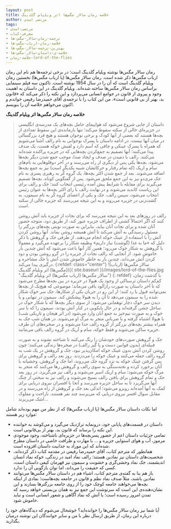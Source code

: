 ```yaml
---
layout: post
title: خلاصه رمان سالار مگس‌ها اثر ویلیام گلدینگ
author: مرتضی اسدی
tags:
- مرتضی-اسدی
- معرفی-کتاب
- ترجمه-رمان-سالار-مگس-ها
- خلاصه-رمان-ارباب-مگس-ها
- بهترین-ترجمه-سالار-مگس-ها
- خلاصه-ی-داستان-سالار-مگس-ها
- خلاصه-رمان-lord-of-the-flies
---
```


رمان سالار مگس‌ها نوشته ویلیام گلدینگ است؛ در برخی ترجمه‌ها هم نام این رمان ارباب مگس‌ها ذکر شده است. رمان سالار مگس‌ها (یا ارباب مگس‌ها) نخستین رمان ویلیام گلدینگ است که آن را در سال 1954 نوشته است. تاکنون سه فیلم سینمایی براساس رمان سالار مگس‌ها ساخته شده‌اند. ویلیام گلدینگ در این داستان به اهمیت وجود و پیروی از قانون در جوامع انسانی می‌پردازد و این نکته را ذکر می‌کند که «قانون بد، بهتر از بی قانونی است». من این کتاب را با ترجمه‌ی آقای حمیدرضا رفیعی خواندم و اکنون می‌خواهم خلاصه آن را بنویسم.


**خلاصه رمان سالار مگس‌ها اثر ویلیام گلدینگ**
> داستان از جایی شروع می‌شود که هواپیمای حامل بچه‌های یک مدرسه‌ی انگلیسی در جزیره‌ای خالی از سکنه سقوط می‌کند؛ تنها بازمانده‌ی این سقوط تعدادی از بچه‌ها هستند که بعضی از آنها کودک و برخی نوجوان هستند و هیچ فرد بزرگسالی در میان آنها نیست. در ادامه داستان با پسرک نوجوانی به نام رالف آشنا می‌شویم که همراه با پسرک عینکی و چاقی  که آسم دارد و لقبش خوکه هست، یک صدف پیدا می‌کنند؛ آنها تصمیم به جمع‌کردن بچه‌هایی که در جزیره پراکنده شده‌اند می‌کنند. رالف با دمیدن در صدف و ایجاد صدا، موجب جمع شدن دیگر بچه‌ها می‌شود، بچه‌ها یکی پس از دیگری از راه می‌رسند و در آخر دوقلوهایی به نام‌های سام و اریک (که تمام رفتار و حرکاتشان شبیه یکدیگر است) نیز به جمع بچه‌ها اضافه می‌شوند. بعد از جمع شدن اکثر بچه‌ها، یک گروه کُر به رهبری پسری به نام جک مری‌دو نیز به این جمع ملحق می‌شود. پس از گفتگویی کوتاه، بچه‌ها تصمیم می‌گیرند برای مقابله با شرایط پیش آمده رئیسی انتخاب کنند؛ جک و رالف برای این ریاست کاندید می‌شوند و در نهایت رالف با رای اکثر بچه‌ها به عنوان رئیس انتخاب می‌شود، سپس رالف، جک و یکی از اعضای گروه کُر به نام سیمون، به گشت‌زنی در جزیره می‌روند و به این نتیجه می‌رسند که جزیره خالی از سکنه است. 
>
> رالف در روزهای بعد به این نتیجه می‌رسد که برای نجات از جزیره باید آتش روشن کنند که اگر احتمالاً کشتی از اطراف جزیره عبور کند، از طریق دود، متوجه حضور آنان شده و برای نجات آنان بیاید، بنابراین به صورت نوبتی بچه‌های بزرگتر را مسئول رسیدگی به آتش می‌کند تا آتش همیشه روشن بماند. آنها روشن کردن آتش را با استفاده از عینک خوکه انجام می‌دهند. از طرفی جک و گروهش با ذکر دلیل که «ما به غذا (گوشت) نیاز داریم» وظیفه شکار را برعهده می‌گیرد و معمولاً با گروهش به شکار خوک می‌رود؛ همین کار آنها باعث می‌شود که آتش چندین بار خاموش شود. از آنجایی که رالف نجات از جزیره را در گرو روشن بودن و دود کردن آتش می‌داند، چندین بار به خاطر خاموش شدن آتش با جک مشاجره و درگیری پیدا می‌کند.
>{:refdef: class="center"}
>![سالار مگس‌ها (ارباب مگس‌ها) اثر ویلیام گلدینگ]({{ site.baseurl }}/images/lord-of-the-flies.jpg "سالار مگس‌ها (ارباب مگس‌ها) اثر ویلیام گلدینگ")
>{: refdef}
> با گذشت زمان، کم‌کم داستان ترسناکی از وجود یک هیولا در جزیره  در بین بچه‌ها مطرح می‌شود که تا آخر داستان به صورت رازآلود باقی می‌ماند؛ موضوعی که هیچ‌یک از بچه‌ها نمی‌توانند قبول یا رد کنند؛ از این رو در جریان یکی از شکارها، جک سر خوک شکار شده را به سیمون می‌دهد تا آن را به هیولا پیشکش کند. سیمون در تنهایی و با دیدن سر خوک دچار توهماتی می‌شود؛ از سوی دیگر بچه‌ها که با شکار خوک در ساحل جشن گرفته‌اند و در حال پایکوبی در کنار آتش بودند، سیمون را که با سر خوک و به صورت نیم‌خیز به جمع آنان وارد می‌شود (در اثر هیجان و تاریکی شب) با هیولا اشتباه گرفته و با ضرباتی منجر به مرگ او می‌شوند. در همان شب جک به همراه بیشتر بچه‌های بزرگتر از گروه رالف جدا می‌شوند و در صخره‌های آن طرف جزیره ساکن می‌شوند و فقط خوکه، سام و آریک در گروه رالف باقی می‌مانند.
>
> جک و گروهش صورت‌های خودشان را رنگ می‌کنند تا شناخته نشوند و به صورت قبیله‌ای (بدون قوانین دست و پا گیر رالف) در صخره‌ها زندگی می‌کنند؛ چون روشن کردن آتش بدون عینک خوکه امکان‌پذیر نبود، جک و گروهش در یک شب به گروه رالف حمله می‌کنند و عینک خوکه را می‌دزدند. روز بعد رالف و گروهش برای پس گرفتن عینک خوکه به نزد گروه جک می‌روند، اما جک و گروهش، وحشیانه با آنان برخورد کرده و تخته‌سنگی به سوی رالف و گروهش رها می‌کنند که منجر به مرگ خوکه می‌شود؛ سام و اریک اسیر می‌شوند و رالف نیز می‌گریزد. در روز بعد جک و تمام گروهش برای یافتن رالف بسیج می‌شوند و رالف نیز به سختی از چنگ آنها می‌گریزد تا به ساحل جزیره می‌رسد و آنجا با افسران نیروی دریایی برای کمک به آنها آمده‌اند روبرو می‌شود؛ اندکی بعد جک و گروهش از راه می‌رسند و در مقابل سوال افسر نیروی دریایی که می‌پرسد چند نفر هستند، ناراحت و مفلوک اشک می‌ریزند…

اما نکات داستان سالار مگس‌ها (یا ارباب مگس‌ها) که از نظر من مهم بوده‌اند شامل موارد زیر هستند:

* داستان در قسمت‌های پایانی خود، درونمایه تراژدیک می‌گیرد و می‌کوشد به خواننده این نکته را برساند که قانون بد، بهتر از بی‌قانونی است.
* تمامی جزئیات داستان اعم از حضور پسربچه‌ها در جزیره‌ای ناشناخته، وجود موجودی مرموز، آب و هوای استوایی جزیره و … با مهارت و ظرافت خاصی در داستان مطرح شده‌اند که این موراد به جذابیت داستان افزوده است.
* همانطور که مترجم کتاب، آقای حمیدرضا رفیعی در مقدمه کتاب ذکر کرده‌اند، شخصیت‌های داستان نیز نمادین هستند؛ رالف نماد امید در زندگی، خوکه نماد انسان اندیشمند، جک نماد وحشی‌گری و خشونت و سیمون نیز قهرمان کیفی داستان است، کسی که حقیقت را می‌داند، اما توان بازگویی آن را ندارد.
* باز هم بنا به گفته‌ی مترجم کتاب، اشیاء هم در داستان سالار مگس‌ها می‌توانند نمادین باشند، مثلاً صدف نماد نظم و قانون در جامعه بچه‌هاست؛ نمادی از اینکه بچه‌ها می‌خواهند جامعه کوچک خود را از روی جامعه بزرگترها بسازند و این نشان‌دهنده‌ی این است که سرنوشت این جمع نیز به همان بن‌بستی خواهد رسید که تمدن امروز رسیده است؛ یا آتش که نماد آگاهی و شعور انسانی است و نباید خاموش شود.

آیا شما نیز رمان سالار مگس‌ها را خوانده‌اید؟ خوشحال می‌شوم که دیدگاه‌های خود را درباره این رمان، از طریق ارسال نظر با من و سایر خوانندگان این نوشته درمیان بگذارید.
